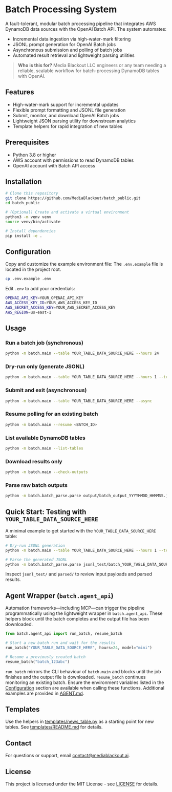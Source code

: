 # Batch Processing System

A fault-tolerant, modular batch processing pipeline that integrates AWS DynamoDB data sources with the OpenAI Batch API. The system automates:

- Incremental data ingestion via high-water-mark filtering
- JSONL prompt generation for OpenAI Batch jobs
- Asynchronous submission and polling of batch jobs
- Automated result retrieval and lightweight parsing utilities

> **Who is this for?** Media Blackout LLC engineers or any team needing a reliable, scalable workflow for batch-processing DynamoDB tables with OpenAI.

## Features

- High-water-mark support for incremental updates
- Flexible prompt formatting and JSONL file generation
- Submit, monitor, and download OpenAI Batch jobs
- Lightweight JSON parsing utility for downstream analytics
- Template helpers for rapid integration of new tables

## Prerequisites

- Python 3.8 or higher
- AWS account with permissions to read DynamoDB tables
- OpenAI account with Batch API access

## Installation

```bash
# Clone this repository
git clone https://github.com/MediaBlackout/batch_public.git
cd batch_public

# (Optional) Create and activate a virtual environment
python3 -m venv venv
source venv/bin/activate

# Install dependencies
pip install -e .
```

## Configuration

Copy and customize the example environment file:
The `.env.example` file is located in the project root.

```bash
cp .env.example .env
```

Edit `.env` to add your credentials:

```bash
OPENAI_API_KEY=YOUR_OPENAI_API_KEY
AWS_ACCESS_KEY_ID=YOUR_AWS_ACCESS_KEY_ID
AWS_SECRET_ACCESS_KEY=YOUR_AWS_SECRET_ACCESS_KEY
AWS_REGION=us-east-1
```

## Usage

### Run a batch job (synchronous)

```bash
python -m batch.main --table YOUR_TABLE_DATA_SOURCE_HERE --hours 24
```

### Dry-run only (generate JSONL)

```bash
python -m batch.main --table YOUR_TABLE_DATA_SOURCE_HERE --hours 1 --test
```

### Submit and exit (asynchronous)

```bash
python -m batch.main --table YOUR_TABLE_DATA_SOURCE_HERE --async
```

### Resume polling for an existing batch

```bash
python -m batch.main --resume <BATCH_ID>
```

### List available DynamoDB tables

```bash
python -m batch.main --list-tables
```

### Download results only

```bash
python -m batch.main --check-outputs
```

### Parse raw batch outputs

```bash
python -m batch.batch_parse.parse output/batch_output_YYYYMMDD_HHMMSS.jsonl -o parsed/results.json
```

## Quick Start: Testing with `YOUR_TABLE_DATA_SOURCE_HERE`

A minimal example to get started with the `YOUR_TABLE_DATA_SOURCE_HERE` table:

```bash
# Dry-run JSONL generation
python -m batch.main --table YOUR_TABLE_DATA_SOURCE_HERE --hours 1 --test

# Parse the generated JSONL
python -m batch.batch_parse.parse jsonl_test/batch_YOUR_TABLE_DATA_SOURCE_HERE_*.jsonl -o parsed/YOUR_TABLE_DATA_SOURCE_HERE_test.json
```

Inspect `jsonl_test/` and `parsed/` to review input payloads and parsed results.

## Agent Wrapper (`batch.agent_api`)

Automation frameworks&mdash;including MCP&mdash;can trigger the pipeline
programmatically using the lightweight wrapper in `batch.agent_api`.
These helpers block until the batch completes and the output file has been
downloaded.

```python
from batch.agent_api import run_batch, resume_batch

# Start a new batch run and wait for the results
run_batch("YOUR_TABLE_DATA_SOURCE_HERE", hours=24, model="mini")

# Resume a previously created batch
resume_batch("batch_123abc")
```

`run_batch` mirrors the CLI behaviour of `batch.main` and blocks until the job
finishes and the output file is downloaded. `resume_batch` continues monitoring
an existing batch. Ensure the environment variables listed in the
[Configuration](#configuration) section are available when calling these
functions. Additional examples are provided in [AGENT.md](AGENT.md).

## Templates

Use the helpers in [templates/news_table.py](templates/news_table.py) as a starting point for new tables. See [templates/README.md](templates/README.md) for details.

## Contact

For questions or support, email [contact@mediablackout.ai](mailto:contact@mediablackout.ai).

## License

This project is licensed under the MIT License - see [LICENSE](LICENSE) for details.
